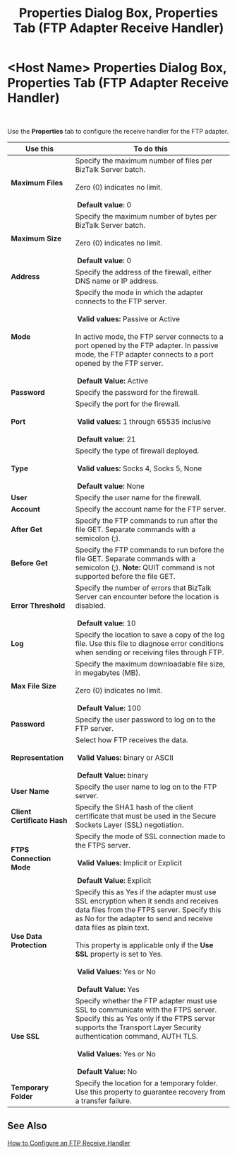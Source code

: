 ﻿---
title: <Host Name> Properties Dialog Box, Properties Tab (FTP Adapter Receive Handler)
TOCTitle: <Host Name> Properties Dialog Box, Properties Tab (FTP Adapter Receive Handler)
ms:assetid: ebcad2b8-ae85-47d2-97de-a92bde4013a0
ms:mtpsurl: https://msdn.microsoft.com/en-us/library/Aa561754(v=BTS.80)
ms:contentKeyID: 51533211
ms.date: 08/30/2017
mtps_version: v=BTS.80
f1_keywords:
- bts10.adaptors.ftp.handler.receive.props
---

# \<Host Name\> Properties Dialog Box, Properties Tab (FTP Adapter Receive Handler)

 

Use the **Properties** tab to configure the receive handler for the FTP adapter.

<table>
<thead>
<tr class="header">
<th>Use this</th>
<th>To do this</th>
</tr>
</thead>
<tbody>
<tr class="odd">
<td><strong>Maximum Files</strong></td>
<td>Specify the maximum number of files per BizTalk Server batch.<br />
<br />
Zero (0) indicates no limit.<br />
<br />
 <strong>Default value:</strong> 0</td>
</tr>
<tr class="even">
<td><strong>Maximum Size</strong></td>
<td>Specify the maximum number of bytes per BizTalk Server batch.<br />
<br />
Zero (0) indicates no limit.<br />
<br />
 <strong>Default value:</strong> 0</td>
</tr>
<tr class="odd">
<td><strong>Address</strong></td>
<td>Specify the address of the firewall, either DNS name or IP address.</td>
</tr>
<tr class="even">
<td><strong>Mode</strong></td>
<td>Specify the mode in which the adapter connects to the FTP server.<br />
<br />
 <strong>Valid values:</strong> Passive or Active<br />
<br />
In active mode, the FTP server connects to a port opened by the FTP adapter. In passive mode, the FTP adapter connects to a port opened by the FTP server.<br />
<br />
 <strong>Default Value:</strong> Active</td>
</tr>
<tr class="odd">
<td><strong>Password</strong></td>
<td>Specify the password for the firewall.</td>
</tr>
<tr class="even">
<td><strong>Port</strong></td>
<td>Specify the port for the firewall.<br />
<br />
 <strong>Valid values:</strong> 1 through 65535 inclusive<br />
<br />
 <strong>Default value:</strong> 21</td>
</tr>
<tr class="odd">
<td><strong>Type</strong></td>
<td>Specify the type of firewall deployed.<br />
<br />
 <strong>Valid values:</strong> Socks 4, Socks 5, None<br />
<br />
 <strong>Default value:</strong> None</td>
</tr>
<tr class="even">
<td><strong>User</strong></td>
<td>Specify the user name for the firewall.</td>
</tr>
<tr class="odd">
<td><strong>Account</strong></td>
<td>Specify the account name for the FTP server.</td>
</tr>
<tr class="even">
<td><strong>After Get</strong></td>
<td>Specify the FTP commands to run after the file GET. Separate commands with a semicolon (;).</td>
</tr>
<tr class="odd">
<td><strong>Before Get</strong></td>
<td>Specify the FTP commands to run before the file GET. Separate commands with a semicolon (;). <strong>Note:</strong> QUIT command is not supported before the file GET.</td>
</tr>
<tr class="even">
<td><strong>Error Threshold</strong></td>
<td>Specify the number of errors that BizTalk Server can encounter before the location is disabled.<br />
<br />
 <strong>Default value:</strong> 10</td>
</tr>
<tr class="odd">
<td><strong>Log</strong></td>
<td>Specify the location to save a copy of the log file. Use this file to diagnose error conditions when sending or receiving files through FTP.</td>
</tr>
<tr class="even">
<td><strong>Max File Size</strong></td>
<td>Specify the maximum downloadable file size, in megabytes (MB).<br />
<br />
Zero (0) indicates no limit.<br />
<br />
 <strong>Default Value:</strong> 100</td>
</tr>
<tr class="odd">
<td><strong>Password</strong></td>
<td>Specify the user password to log on to the FTP server.</td>
</tr>
<tr class="even">
<td><strong>Representation</strong></td>
<td>Select how FTP receives the data.<br />
<br />
 <strong>Valid Values:</strong> binary or ASCII<br />
<br />
 <strong>Default Value:</strong> binary</td>
</tr>
<tr class="odd">
<td><strong>User Name</strong></td>
<td>Specify the user name to log on to the FTP server.</td>
</tr>
<tr class="even">
<td><strong>Client Certificate Hash</strong></td>
<td>Specify the SHA1 hash of the client certificate that must be used in the Secure Sockets Layer (SSL) negotiation.</td>
</tr>
<tr class="odd">
<td><strong>FTPS Connection Mode</strong></td>
<td>Specify the mode of SSL connection made to the FTPS server.<br />
<br />
 <strong>Valid Values:</strong> Implicit or Explicit<br />
<br />
 <strong>Default Value:</strong> Explicit</td>
</tr>
<tr class="even">
<td><strong>Use Data Protection</strong></td>
<td>Specify this as Yes if the adapter must use SSL encryption when it sends and receives data files from the FTPS server. Specify this as No for the adapter to send and receive data files as plain text.<br />
<br />
This property is applicable only if the <strong>Use SSL</strong> property is set to Yes.<br />
<br />
 <strong>Valid Values:</strong> Yes or No<br />
<br />
 <strong>Default Value:</strong> Yes</td>
</tr>
<tr class="odd">
<td><strong>Use SSL</strong></td>
<td>Specify whether the FTP adapter must use SSL to communicate with the FTPS server. Specify this as Yes only if the FTPS server supports the Transport Layer Security authentication command, AUTH TLS.<br />
<br />
 <strong>Valid Values:</strong> Yes or No<br />
<br />
 <strong>Default Value:</strong> No</td>
</tr>
<tr class="even">
<td><strong>Temporary Folder</strong></td>
<td>Specify the location for a temporary folder. Use this property to guarantee recovery from a transfer failure.</td>
</tr>
</tbody>
</table>


## See Also

[How to Configure an FTP Receive Handler](https://msdn.microsoft.com/library/aa561710\(v=bts.80\))

